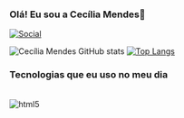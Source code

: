 ### Olá! Eu sou a Cecília Mendes👋
[![Social](https://img.shields.io/badge/LinkedIn-0077B5?style=for-the-badge&logo=linkedin&logoColor=white)](https://www.linkedin.com/in/cecíliamendes61a388320/)

![Cecília Mendes GitHub stats](https://github-readme-stats.vercel.app/api?username=cecimendesop&show_icons=true&theme=tokyonight)
[![Top Langs](https://github-readme-stats.vercel.app/api/top-langs/?username=lukninja97&langs_count=8)](https://github.com/anuraghazra/github-readme-stats)

### Tecnologias que eu uso no meu dia

<div style="display: inline_block"></br>


<img align="center" alt="html5" src="https://img.shields.io/badge/Python-3776AB?style=for-the-badge&logo=python&logoColor=white">
</div>
